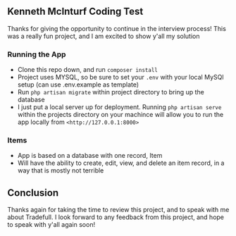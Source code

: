 ## Kenneth McInturf Coding Test

Thanks for giving the opportunity to continue in the interview process! This was a really fun project, and I am excited to show y'all  my solution

### Running the App
- Clone this repo down, and run `composer install`
- Project uses MYSQL, so be sure to set your `.env` with your local MySQl setup (can use .env.example as template)
- Run `php artisan migrate` within project directory to bring up the database
- I just put a local server up for deployment. Running `php artisan serve` within the projects directory on your machince will allow you to run the app locally from `<http://127.0.0.1:8000>`

### Items
- App is based on a database with one record, Item
- Will have the ability to create, edit, view, and delete an item record, in a way that is mostly not terrible

## Conclusion
Thanks again for taking the time to review this project, and to speak with me about Tradefull. I look forward to any feedback from this project, and hope to speak with y'all again soon!